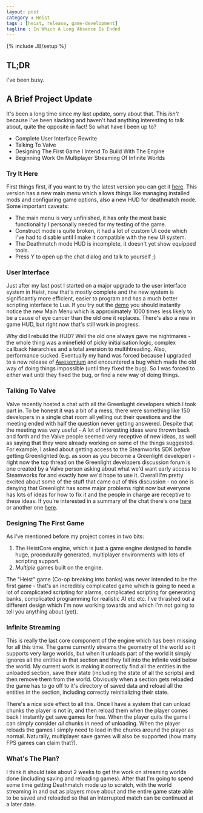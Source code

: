 ```yaml
---
layout: post
category : Heist
tags : [heist, release, game-development]
tagline : In Which A Long Absence Is Ended
---
```

{% include JB/setup %}


## TL;DR

I've been busy.

## A Brief Project Update

It's been a long time since my last update, sorry about that. This _isn't_ because I've been slacking and haven't had anything interesting to talk about, quite the opposite in fact! So what have I been up to?
 - Complete User Interface Rewrite
 - Talking To Valve
 - Designing The First Game I Intend To Build With The Engine
 - Beginning Work On Multiplayer Streaming Of Infinite Worlds
 
### Try It Here

First things first, if you want to try the latest version you can get it [here](http://placeholder-software.co.uk/setup/heistgame/publish.htm). This version has a new main menu which allows things like managing installed mods and configuring game options, also a new HUD for deathmatch mode. Some important caveats:
 - The main menu is very unfinished, it has only the most basic functionality I personally needed for my testing of the game.
 - Construct mode is quite broken, it had a lot of custom UI code which I've had to disable until I make it compatible with the new UI system.
 - The Deathmatch mode HUD is incomplete, it doesn't yet show equipped tools.
 - Press Y to open up the chat dialog and talk to yourself ;)
 
### User Interface
 
Just after my last post I started on a major upgrade to the user interface system in Heist, now that's mostly complete and the new system is significantly more efficient, easier to program and has a much better scripting interface to Lua. If you try out the [demo](http://placeholder-software.co.uk/setup/heistgame/publish.htm) you should instantly notice the new Main Menu which is approximately 1000 times less likely to be a cause of eye cancer than the old one it replaces. There's also a new in game HUD, but right now that's still work in progress.

Why did I rebuild the HUD? Well the old one always gave me nightmares - the whole thing was a minefield of picky initialisation logic, complex callback hierarchies and a total aversion to multihtreading. Also, performance sucked. Eventually my hand was forced because I upgraded to a new release of [Awesomium](http://awesomium.com/) and encountered a bug which made the old way of doing things impossible (until they fixed the bug). So I was forced to either wait until they fixed the bug, or find a new way of doing things.

### Talking To Valve

Valve recently hosted a chat with all the Greenlught developers which I took part in. To be honest it was a bit of a mess, there were something like 150 developers in a single chat room all yelling out their questions and the meeting ended with half the question never getting answered. Despite that the meeting was very useful - A lot of interesting ideas were thrown back and forth and the Valve people seemed very receptive of new ideas, as well as saying that they were already working on some of the things suggested. For example, I asked about getting access to the Steamworks SDK *before* getting Greenlighted (e.g. as soon as you become a Greenlight developer) - right now the top thread on the Greenlight developers discussion forum is one created by a Valve person asking about what we'd want early access to Steamworks for and exactly how we'd hope to use it. Overall I'm pretty excited about some of the stuff that came out of this discussion - no one is denying that Greenlight has some major problems right now but everyone has lots of ideas for how to fix it and the people in charge are receptive to these ideas. If you're interested in a summary of the chat there's one [here](http://gamasutra.com/blogs/EnriqueDryere/20130507/191870/Main_Points_from_Valves_Greenlight_Developer_Chat_5713.php) or another one [here](https://crunchingkoalas.com/improving_steam_greenlight_aka_complete_waste_of_time/).

### Designing The First Game

As I've mentioned before my project comes in two bits:

1) The HeistCore engine, which is just a game engine designed to handle huge, procedurally generated, multiplayer environments with lots of scripting support.
2) *Multiple* games built on the engine.

The "Heist" game (Co-op breaking into banks) was never intended to be the first game - that's an incredibly complicated game which is going to need a lot of complicated scripting for alarms, complicated scripting for generating banks, complicated programming for realistic AI etc etc. I've thrashed out a different design which I'm now working towards and which I'm not going to tell you anything about (yet).

### Infinite Streaming

This is really the last core component of the engine which has been missing for all this time. The game currently streams the geometry of the world so it supports very large worlds, but when it unloads part of the world it simply ignores all the entities in that section and they fall into the infinite void below the world. My current work is making it correctly find all the entities in the unloaded section, save their state (including the state of all the scripts) and then remove them from the world. Obviously when a section gets reloaded the game has to go off to it's directory of saved data and reload all the entities in the section, including correctly reinitializing their state.

There's a nice side effect to all this. Once I have a system that can unload chunks the player is not in, and then reload them when the player comes back I instantly get save games for free. When the player quits the game I can simply consider *all* chunks in need of unloading. When the player reloads the games I simply need to load in the chunks around the player as normal. Naturally, multiplayer save games will also be supported (how many FPS games can claim that?).

### What's The Plan?

I think it should take about 2 weeks to get the work on streaming worlds done (including saving and reloading games). After that I'm going to spend some time getting Deathmatch mode up to scratch, with the world streaming in and out as players move about and the entire game state able to be saved and reloaded so that an interrupted match can be continued at a later date.
